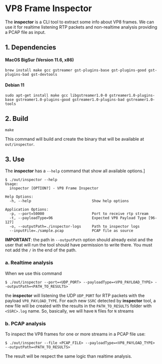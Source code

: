 # VP8 Frame Inspector

The **inspector** is a CLI tool to extract some info about VP8 frames. 
We can use it for realtime listening RTP packets and non-realtime analysis providing a PCAP file as input.


## 1. Dependencies

#### MacOS BigSur (Version 11.6, x86)

```
brew install make gcc gstreamer gst-plugins-base gst-plugins-good gst-plugins-bad gst-devtools
```

#### Debian 11

```
sudo apt-get install make gcc libgstreamer1.0-0 gstreamer1.0-plugins-base gstreamer1.0-plugins-good gstreamer1.0-plugins-bad gstreamer1.0-tools
```

## 2. Build

```
make
```

This command will build and create the binary that will be available at `out/inspector`.


## 3. Use

The **inspector** has a `--help` command that show all available options.]

```
$ ./out/inspector --help
Usage:
  inspector [OPTION?] - VP8 Frame Inspector

Help Options:
  -h, --help                            Show help options

Application Options:
  -p, --port=50000                      Port to receive rtp stream
  -t, --payloadType=96                  Expected VP8 Payload Type [96-127]
  -o, --outputPath=./inspector-logs     Path to inspector logs
  --inputFile=./sample.pcap             PCAP file as source
```

**IMPORTANT**: the path in `--outputPath` option should already exist and the user that will run the tool should have permission to write there. You must not add the `/` in the end of the path.


### a. Realtime analysis

When we use this command

```
$ ./out/inspector --port=<UDP_PORT> --payloadType=<VP8_PAYLOAD_TYPE> --outputPath=<PATH_TO_RESULTS>
```

the **inspector** will listening the UDP `UDP_PORT` for RTP packets with the payload `VP8_PAYLOAD_TYPE`.
For each new `SSRC` detected by **inspector** tool, a new file will be created with the results in the `PATH_TO_RESULTS` folder with `<SSRC>.log` name. 
So, basically, we will have `N` files for `N` streams


### b. PCAP analysis

To inspect the VP8 frames for one or more streams in a PCAP file use:

```
$ ./out/inspector --file <PCAP_FILE> --payloadType=<VP8_PAYLOAD_TYPE> --outputPath=<PATH_TO_RESULTS>
```

The result will be respect the same logic than realtime analysis.